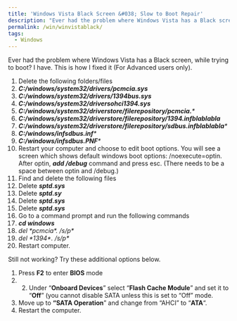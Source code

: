 ```yaml
---
title: 'Windows Vista Black Screen &#038; Slow to Boot Repair'
description: "Ever had the problem where Windows Vista has a Black screen, while trying to boot? I have. This is how I fixed it For Advanced users only ."
permalink: /win/winvistablack/
tags:
  - Windows
---
```

Ever had the problem where Windows Vista has a Black screen, while trying to boot? I have. This is how I fixed it (For Advanced users only).

  1. Delete the following folders/files
  2. _**C:/windows/system32/drivers/pcmcia.sys**_
  3. _**C:/windows/system32/drivers/1394bus.sys**_
  4. _**C:/windows/system32/driversohci1394.sys**_
  5. _**C:/windows/system32/driverstore/filerepository/pcmcia.***_
  6. _**C:/windows/system32/driverstore/filerepository/1394.infblablabla**_
  7. _**C:/windows/system32/driverstore/filerepository/sdbus.infblablabla***_
  8. _**C:/windows/infsdbus.inf***_
  9. _**C:/windows/infsdbus.PNF***_
 10. Restart your computer and choose to edit boot options. You will see a screen which shows default windows boot options: /noexecute=optin. After optin, _**add /debug**_ command and press esc. (There needs to be a space between optin and /debug.)
 11. Find and delete the following files
 12. Delete _**sptd.sys**_
 13. Delete _**sptd.sy**_
 14. Delete _**sptd.sys**_
 15. Delete _**sptd.sys**_
 16. Go to a command prompt and run the following commands
 17. _**cd windows**_
 18. _**del \*pcmcia\*.* /s/p**_
 19. _**del \*1394\*.* /s/p**_
 20. Restart computer.

Still not working? Try these additional options below.

  1. Press **F2** to enter **BIOS** mode
  2. 2. Under &#8220;**Onboard Devices**&#8221; select &#8220;**Flash Cache Module**&#8221; and set it to &#8220;**Off**&#8221; (you cannot disable SATA unless this is set to &#8220;Off&#8221; mode.
  3. Move up to **&#8220;SATA Operation**&#8221; and change from &#8220;AHCI&#8221; to &#8220;**ATA**&#8220;.
  4. Restart the computer.
